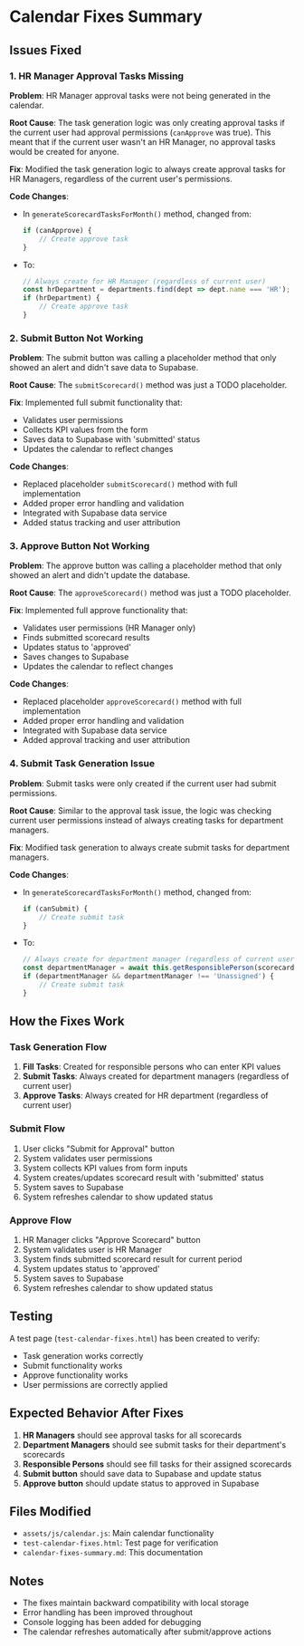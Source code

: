 # Calendar Fixes Summary

## Issues Fixed

### 1. HR Manager Approval Tasks Missing
**Problem**: HR Manager approval tasks were not being generated in the calendar.

**Root Cause**: The task generation logic was only creating approval tasks if the current user had approval permissions (`canApprove` was true). This meant that if the current user wasn't an HR Manager, no approval tasks would be created for anyone.

**Fix**: Modified the task generation logic to always create approval tasks for HR Managers, regardless of the current user's permissions.

**Code Changes**:
- In `generateScorecardTasksForMonth()` method, changed from:
  ```javascript
  if (canApprove) {
      // Create approve task
  }
  ```
- To:
  ```javascript
  // Always create for HR Manager (regardless of current user)
  const hrDepartment = departments.find(dept => dept.name === 'HR');
  if (hrDepartment) {
      // Create approve task
  }
  ```

### 2. Submit Button Not Working
**Problem**: The submit button was calling a placeholder method that only showed an alert and didn't save data to Supabase.

**Root Cause**: The `submitScorecard()` method was just a TODO placeholder.

**Fix**: Implemented full submit functionality that:
- Validates user permissions
- Collects KPI values from the form
- Saves data to Supabase with 'submitted' status
- Updates the calendar to reflect changes

**Code Changes**:
- Replaced placeholder `submitScorecard()` method with full implementation
- Added proper error handling and validation
- Integrated with Supabase data service
- Added status tracking and user attribution

### 3. Approve Button Not Working
**Problem**: The approve button was calling a placeholder method that only showed an alert and didn't update the database.

**Root Cause**: The `approveScorecard()` method was just a TODO placeholder.

**Fix**: Implemented full approve functionality that:
- Validates user permissions (HR Manager only)
- Finds submitted scorecard results
- Updates status to 'approved'
- Saves changes to Supabase
- Updates the calendar to reflect changes

**Code Changes**:
- Replaced placeholder `approveScorecard()` method with full implementation
- Added proper error handling and validation
- Integrated with Supabase data service
- Added approval tracking and user attribution

### 4. Submit Task Generation Issue
**Problem**: Submit tasks were only created if the current user had submit permissions.

**Root Cause**: Similar to the approval task issue, the logic was checking current user permissions instead of always creating tasks for department managers.

**Fix**: Modified task generation to always create submit tasks for department managers.

**Code Changes**:
- In `generateScorecardTasksForMonth()` method, changed from:
  ```javascript
  if (canSubmit) {
      // Create submit task
  }
  ```
- To:
  ```javascript
  // Always create for department manager (regardless of current user)
  const departmentManager = await this.getResponsiblePerson(scorecard.department);
  if (departmentManager && departmentManager !== 'Unassigned') {
      // Create submit task
  }
  ```

## How the Fixes Work

### Task Generation Flow
1. **Fill Tasks**: Created for responsible persons who can enter KPI values
2. **Submit Tasks**: Always created for department managers (regardless of current user)
3. **Approve Tasks**: Always created for HR department (regardless of current user)

### Submit Flow
1. User clicks "Submit for Approval" button
2. System validates user permissions
3. System collects KPI values from form inputs
4. System creates/updates scorecard result with 'submitted' status
5. System saves to Supabase
6. System refreshes calendar to show updated status

### Approve Flow
1. HR Manager clicks "Approve Scorecard" button
2. System validates user is HR Manager
3. System finds submitted scorecard result for current period
4. System updates status to 'approved'
5. System saves to Supabase
6. System refreshes calendar to show updated status

## Testing

A test page (`test-calendar-fixes.html`) has been created to verify:
- Task generation works correctly
- Submit functionality works
- Approve functionality works
- User permissions are correctly applied

## Expected Behavior After Fixes

1. **HR Managers** should see approval tasks for all scorecards
2. **Department Managers** should see submit tasks for their department's scorecards
3. **Responsible Persons** should see fill tasks for their assigned scorecards
4. **Submit button** should save data to Supabase and update status
5. **Approve button** should update status to approved in Supabase

## Files Modified

- `assets/js/calendar.js`: Main calendar functionality
- `test-calendar-fixes.html`: Test page for verification
- `calendar-fixes-summary.md`: This documentation

## Notes

- The fixes maintain backward compatibility with local storage
- Error handling has been improved throughout
- Console logging has been added for debugging
- The calendar refreshes automatically after submit/approve actions 